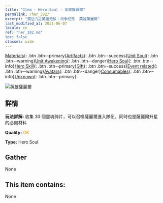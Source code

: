 ```yaml
---
title: "Item - Hero Soul - 英雄薩麗爾"
permalink: /her_382/
excerpt: "魔法门之英雄无敌：战争纪元  英雄薩麗爾"
last_modified_at: 2021-06-07
locale: cn
ref: "her_382.md"
toc: false
classes: wide
---
```

 [Materials](/ItemsCN/){: .btn .btn--primary}[Artifacts](/ItemsCN/Artifacts/){: .btn .btn--success}[Unit Soul](/ItemsCN/UnitSoul/){: .btn .btn--warning}[Unit Awakening](/ItemsCN/UnitAwakening/){: .btn .btn--danger}[Hero Soul](/ItemsCN/HeroSoul/){: .btn .btn--info}[Hero Skill](/ItemsCN/HeroSkill/){: .btn .btn--primary}[Gift](/ItemsCN/Gift/){: .btn .btn--success}[Event related](/ItemsCN/Events/){: .btn .btn--warning}[Avatars](/ItemsCN/Avatars/){: .btn .btn--danger}[Consumables](/ItemsCN/Consumables/){: .btn .btn--info}[Unknown](/ItemsCN/Unknown/){: .btn .btn--primary}

 ![英雄薩麗爾](/images/h/h_Ciele.jpg)

## 詳情
 **玩法詳解:** 收集 30 個靈魂碎片，可以召喚薩麗爾進入隊伍，同時也是薩麗爾升星的必備材料

 **Quality:** <span style="color: #FF8C00">OK</span>

 **Type:** Hero Soul

## Gather

  None

## This item contains:

  None

